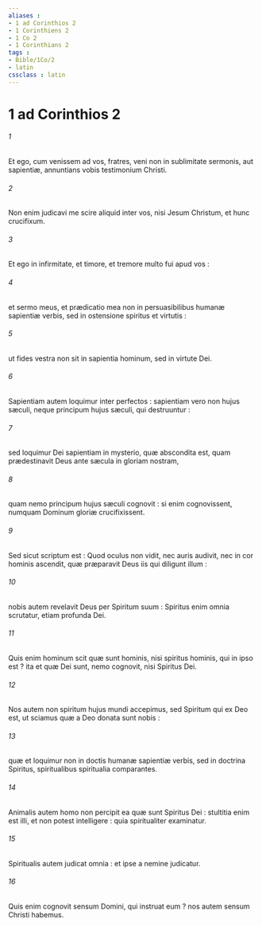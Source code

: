 ```yaml
---
aliases : 
- 1 ad Corinthios 2
- 1 Corinthiens 2
- 1 Co 2
- 1 Corinthians 2
tags : 
- Bible/1Co/2
- latin
cssclass : latin
---
```


# 1 ad Corinthios 2

###### 1
Et ego, cum venissem ad vos, fratres, veni non in sublimitate sermonis, aut sapientiæ, annuntians vobis testimonium Christi.
###### 2
Non enim judicavi me scire aliquid inter vos, nisi Jesum Christum, et hunc crucifixum.
###### 3
Et ego in infirmitate, et timore, et tremore multo fui apud vos :
###### 4
et sermo meus, et prædicatio mea non in persuasibilibus humanæ sapientiæ verbis, sed in ostensione spiritus et virtutis :
###### 5
ut fides vestra non sit in sapientia hominum, sed in virtute Dei.
###### 6
Sapientiam autem loquimur inter perfectos : sapientiam vero non hujus sæculi, neque principum hujus sæculi, qui destruuntur :
###### 7
sed loquimur Dei sapientiam in mysterio, quæ abscondita est, quam prædestinavit Deus ante sæcula in gloriam nostram,
###### 8
quam nemo principum hujus sæculi cognovit : si enim cognovissent, numquam Dominum gloriæ crucifixissent.
###### 9
Sed sicut scriptum est : Quod oculus non vidit, nec auris audivit, nec in cor hominis ascendit, quæ præparavit Deus iis qui diligunt illum :
###### 10
nobis autem revelavit Deus per Spiritum suum : Spiritus enim omnia scrutatur, etiam profunda Dei.
###### 11
Quis enim hominum scit quæ sunt hominis, nisi spiritus hominis, qui in ipso est ? ita et quæ Dei sunt, nemo cognovit, nisi Spiritus Dei.
###### 12
Nos autem non spiritum hujus mundi accepimus, sed Spiritum qui ex Deo est, ut sciamus quæ a Deo donata sunt nobis :
###### 13
quæ et loquimur non in doctis humanæ sapientiæ verbis, sed in doctrina Spiritus, spiritualibus spiritualia comparantes.
###### 14
Animalis autem homo non percipit ea quæ sunt Spiritus Dei : stultitia enim est illi, et non potest intelligere : quia spiritualiter examinatur.
###### 15
Spiritualis autem judicat omnia : et ipse a nemine judicatur.
###### 16
Quis enim cognovit sensum Domini, qui instruat eum ? nos autem sensum Christi habemus.
